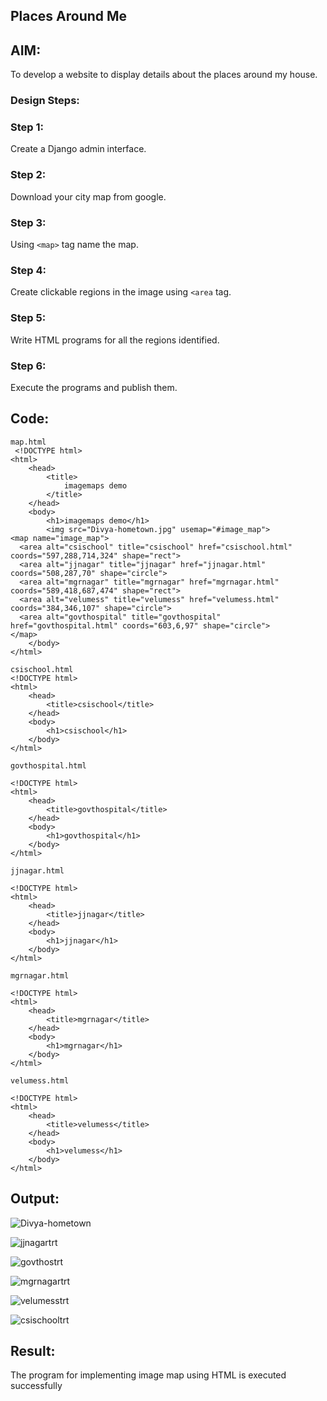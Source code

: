 ## Places Around Me
## AIM:
 To develop a website to display details about the places around my house.

### Design Steps:

### Step 1:
Create a Django admin interface.
### Step 2:
Download your city map from google.
### Step 3:
Using ```<map>``` tag name the map.
### Step 4:
Create clickable regions in the image using ```<area``` tag.
### Step 5:
Write HTML programs for all the regions identified.
### Step 6:
Execute the programs and publish them.
## Code:
```
map.html
 <!DOCTYPE html>
<html>
    <head>
        <title>
            imagemaps demo
        </title>
    </head>
    <body>
        <h1>imagemaps demo</h1>
        <img src="Divya-hometown.jpg" usemap="#image_map">
<map name="image_map">
  <area alt="csischool" title="csischool" href="csischool.html" coords="597,288,714,324" shape="rect">
  <area alt="jjnagar" title="jjnagar" href="jjnagar.html" coords="508,287,70" shape="circle">
  <area alt="mgrnagar" title="mgrnagar" href="mgrnagar.html" coords="589,418,687,474" shape="rect">
  <area alt="velumess" title="velumess" href="velumess.html" coords="384,346,107" shape="circle">
  <area alt="govthospital" title="govthospital" href="govthospital.html" coords="603,6,97" shape="circle"> 
</map>
    </body>
</html>

csischool.html
<!DOCTYPE html>
<html>
    <head>
        <title>csischool</title>
    </head>
    <body>
        <h1>csischool</h1>
    </body>
</html>

govthospital.html

<!DOCTYPE html>
<html>
    <head>
        <title>govthospital</title>
    </head>
    <body>
        <h1>govthospital</h1>
    </body>
</html>

jjnagar.html

<!DOCTYPE html>
<html>
    <head>
        <title>jjnagar</title>
    </head>
    <body>
        <h1>jjnagar</h1>
    </body>
</html>

mgrnagar.html

<!DOCTYPE html>
<html>
    <head>
        <title>mgrnagar</title>
    </head>
    <body>
        <h1>mgrnagar</h1>
    </body>
</html>

velumess.html

<!DOCTYPE html>
<html>
    <head>
        <title>velumess</title>
    </head>
    <body>
        <h1>velumess</h1>
    </body>
</html>

```



## Output:
![Divya-hometown](https://github.com/DivyaMunirathnamm/places-around-me/assets/147474097/7578af54-c8c0-4bdc-b4ca-7dfd24d4692e)

![jjnagartrt](https://github.com/DivyaMunirathnamm/places-around-me/assets/147474097/9443b55d-5914-4618-a106-b9955ffacd1e)

![govthostrt](https://github.com/DivyaMunirathnamm/places-around-me/assets/147474097/ac0c3530-4a83-4fe7-9a7e-bb936d77a46f)

![mgrnagartrt](https://github.com/DivyaMunirathnamm/places-around-me/assets/147474097/fa70e0cf-3f46-4bca-96a9-2cf4e95652c5)

![velumesstrt](https://github.com/DivyaMunirathnamm/places-around-me/assets/147474097/a2eb92ab-09ba-4224-917b-5bded1f85d50)

![csischooltrt](https://github.com/DivyaMunirathnamm/places-around-me/assets/147474097/c809de72-1c2f-4c18-bdf1-266bbe025c94)


## Result:

The program for implementing image map using HTML is executed successfully

